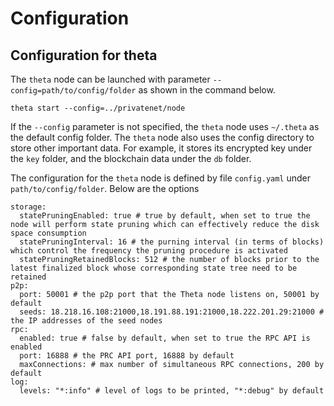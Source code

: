 # Configuration

## Configuration for theta

The `theta` node can be launched with parameter `--config=path/to/config/folder` as shown in the command below.

```
theta start --config=../privatenet/node
```

If the `--config` parameter is not specified, the `theta` node uses `~/.theta` as the default config folder. The `theta` node also uses the config directory to store other important data. For example, it stores its encrypted key under the `key` folder, and the blockchain data under the `db` folder.

The configuration for the `theta` node is defined by file `config.yaml` under `path/to/config/folder`. Below are the options

```
storage:
  statePruningEnabled: true # true by default, when set to true the node will perform state pruning which can effectively reduce the disk space consumption
  statePruningInterval: 16 # the purning interval (in terms of blocks) which control the frequency the pruning procedure is activated
  statePruningRetainedBlocks: 512 # the number of blocks prior to the latest finalized block whose corresponding state tree need to be retained
p2p:
  port: 50001 # the p2p port that the Theta node listens on, 50001 by default
  seeds: 18.218.16.108:21000,18.191.88.191:21000,18.222.201.29:21000 # the IP addresses of the seed nodes
rpc:
  enabled: true # false by default, when set to true the RPC API is enabled
  port: 16888 # the PRC API port, 16888 by default
  maxConnections: # max number of simultaneous RPC connections, 200 by default
log:
  levels: "*:info" # level of logs to be printed, "*:debug" by default
```
